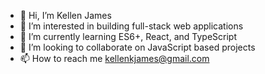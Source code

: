- 👋 Hi, I’m Kellen James 
- 👀 I’m interested in building full-stack web applications  
- 🌱 I’m currently learning ES6+, React, and TypeScript 
- 💞️ I’m looking to collaborate on JavaScript based projects
- 📫 How to reach me kellenkjames@gmail.com 

<!---
Kellenkjames/Kellenkjames is a ✨ special ✨ repository because its `README.md` (this file) appears on your GitHub profile.
You can click the Preview link to take a look at your changes.
--->
